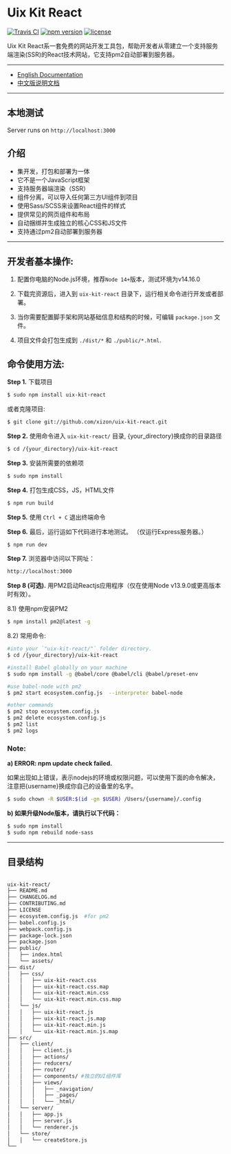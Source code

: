 # Uix Kit React


[![Travis CI](https://img.shields.io/travis/xizon/uix-kit-react/master?style=for-the-badge)](https://travis-ci.org/xizon/uix-kit-react/)
[![npm version](https://img.shields.io/npm/v/uix-kit-react?style=for-the-badge)](https://www.npmjs.com/package/uix-kit-react)
[![license](https://img.shields.io/badge/license-MIT-brightgreen.svg?style=for-the-badge)](LICENSE)


Uix Kit React系一套免费的网站开发工具包，帮助开发者从零建立一个支持服务端渲染(SSR)的React技术网站，它支持pm2自动部署到服务器。


---

- [English Documentation](README.md)
- [中文版说明文档](README_CN.md)

---



## 本地测试

Server runs on `http://localhost:3000`



## 介绍

* 集开发，打包和部署为一体
* 它不是一个JavaScript框架
* 支持服务器端渲染（SSR）
* 组件分离，可以导入任何第三方UI组件到项目
* 使用Sass/SCSS来设置React组件的样式
* 提供常见的网页组件和布局
* 自动捆绑并生成独立的核心CSS和JS文件
* 支持通过pm2自动部署到服务器


* * *



## 开发者基本操作:

1. 配置你电脑的Node.js环境，推荐`Node 14+`版本，测试环境为v14.16.0

2. 下载完资源后，进入到 `uix-kit-react` 目录下，运行相关命令进行开发或者部署。

3. 当你需要配置脚手架和网站基础信息和结构的时候，可编辑 `package.json` 文件。

4. 项目文件会打包生成到 `./dist/*` 和 `./public/*.html`.




## 命令使用方法:

**Step 1.** 下载项目

```sh
$ sudo npm install uix-kit-react
```

或者克隆项目: 

```sh
$ git clone git://github.com/xizon/uix-kit-react.git
```


**Step 2.** 使用命令进入 `uix-kit-react/` 目录, {your_directory}换成你的目录路径

```sh
$ cd /{your_directory}/uix-kit-react
```


**Step 3.** 安装所需要的依赖项

```sh
$ sudo npm install
```


**Step 4.** 打包生成CSS，JS，HTML文件

```sh
$ npm run build
```

**Step 5.** 使用 `Ctrl + C` 退出终端命令


**Step 6.** 最后，运行运如下代码进行本地测试。 （仅运行Express服务器。）

```sh
$ npm run dev
```


**Step 7.** 浏览器中访问以下网址：

```sh
http://localhost:3000
```

**Step 8 (可选).** 用PM2启动Reactjs应用程序（仅在使用Node v13.9.0或更高版本时有效）。


8.1) 使用npm安装PM2

```sh
$ npm install pm2@latest -g
```


8.2) 常用命令:

```sh
#into your `"uix-kit-react/"` folder directory.
$ cd /{your_directory}/uix-kit-react

#install Babel globally on your machine
$ sudo npm install -g @babel/core @babel/cli @babel/preset-env 

#use babel-node with pm2
$ pm2 start ecosystem.config.js  --interpreter babel-node  

#other commands
$ pm2 stop ecosystem.config.js
$ pm2 delete ecosystem.config.js
$ pm2 list
$ pm2 logs
```



### Note:
 
**a) ERROR: npm update check failed.**

如果出现如上错误，表示nodejs的环境或权限问题，可以使用下面的命令解决，注意把{username}换成你自己的设备里的名字。

```sh
$ sudo chown -R $USER:$(id -gn $USER) /Users/{username}/.config
```

**b) 如果升级Node版本，请执行以下代码：**

```sh
$ sudo npm install
$ sudo npm rebuild node-sass
```



* * *


## 目录结构



```sh

uix-kit-react/
├── README.md
├── CHANGELOG.md
├── CONTRIBUTING.md
├── LICENSE
├── ecosystem.config.js  #for pm2
├── babel.config.js
├── webpack.config.js
├── package-lock.json
├── package.json
├── public/
│   ├── index.html
│   └── assets/
├── dist/
│   ├── css/
│   │   ├── uix-kit-react.css
│   │   ├── uix-kit-react.css.map
│   │   ├── uix-kit-react.min.css
│   │   └── uix-kit-react.min.css.map
│   └── js/
│   │   ├── uix-kit-react.js
│   │   ├── uix-kit-react.js.map
│   │   ├── uix-kit-react.min.js
│   │   └── uix-kit-react.min.js.map
├── src/
│   ├── client/
│   │   ├── client.js
│   │   ├── actions/
│   │   ├── reducers/
│   │   ├── router/
│   │   ├── components/ #独立的UI组件库
│   │   ├── views/
│   │   │   ├── _navigation/
│   │   │   ├── _pages/
│   │   │   └── _html/
│   └── server/
│   │   ├── app.js
│   │   ├── server.js
│   │   └── renderer.js
│   └── store/
│   │   └── createStore.js
└──
```


